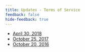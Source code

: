 ```yaml
---
title: Updates - Terms of Service
feedback: false
hide-feedback: true
---
```


[email]: mailto:legal@segment.com

* [April 30, 2018](/docs/legal/terms)
* [October 25, 2017](/docs/legal/terms-2017)
* [October 20, 2016](/docs/legal/terms-2016)
